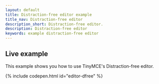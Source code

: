 ```yaml
---
layout: default
title: Distraction-free editor example
title_nav: Distraction-free editor
description_short: Distraction-free editor.
description: Distraction-free editor
keywords: example distraction-free editor
---
```


## Live example

This example shows you how to use TinyMCE's Distraction-free editor.

{% include codepen.html id="editor-dfree" %}
